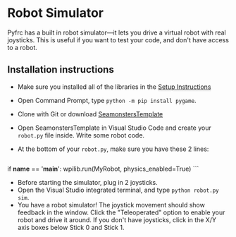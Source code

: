 # Robot Simulator

Pyfrc has a built in robot simulator&mdash;it lets you drive a virtual robot with real joysticks. This is useful if you want to test your code, and don't have access to a robot.

## Installation instructions
- Make sure you installed all of the libraries in the [Setup Instructions](../setup)
- Open Command Prompt, type `python -m pip install pygame`.
- Clone with Git or download [SeamonstersTemplate](https://github.com/seamonsters-2605/SeamonstersTemplate)
- Open SeamonstersTemplate in Visual Studio Code and create your `robot.py` file inside. Write some robot code.
- At the bottom of your `robot.py`, make sure you have these 2 lines:

    ```
if __name__ == '__main__':
    wpilib.run(MyRobot, physics_enabled=True)
    ```

- Before starting the simulator, plug in 2 joysticks.
- Open the Visual Studio integrated terminal, and type `python robot.py sim`.
- You have a robot simulator! The joystick movement should show feedback in the window. Click the "Teleoperated" option to enable your robot and drive it around. If you don't have joysticks, click in the X/Y axis boxes below Stick 0 and Stick 1.